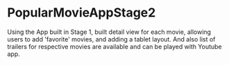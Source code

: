 # PopularMovieAppStage2
Using the App built in Stage 1, built detail view for each movie, allowing users to add 'favorite' movies, and adding a tablet layout. And also list of trailers for respective movies are available and can be played with Youtube app.
